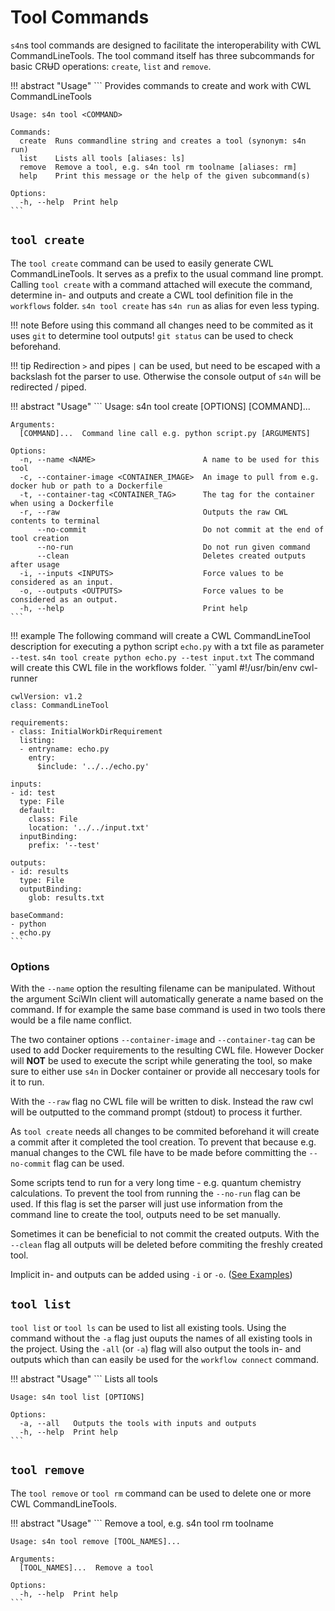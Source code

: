 # Tool Commands
`s4n`s tool commands are designed to facilitate the interoperability with CWL CommandLineTools. The tool command itself has three subcommands for basic CR~~U~~D operations: `create`, `list` and `remove`.

!!! abstract "Usage"
    ```
    Provides commands to create and work with CWL CommandLineTools

    Usage: s4n tool <COMMAND>

    Commands:
      create  Runs commandline string and creates a tool (synonym: s4n run)
      list    Lists all tools [aliases: ls]
      remove  Remove a tool, e.g. s4n tool rm toolname [aliases: rm]
      help    Print this message or the help of the given subcommand(s)

    Options:
      -h, --help  Print help
    ```

## `tool create`
The `tool create` command can be used to easily generate CWL CommandLineTools. It serves as a prefix to the usual command line prompt. Calling `tool create` with a command attached will execute the command, determine in- and outputs and create a CWL tool definition file in the `workflows` folder. `s4n tool create` has `s4n run` as alias for even less typing. 

!!! note
    Before using this command all changes need to be commited as it uses `git` to determine tool outputs!
    `git status` can be used to check beforehand.

!!! tip
    Redirection `>` and pipes `|` can be used, but need to be escaped with a backslash fot the parser to use. Otherwise the console output of `s4n` will be redirected / piped.

!!! abstract "Usage"
    ```
    Usage: s4n tool create [OPTIONS] [COMMAND]...

    Arguments:
      [COMMAND]...  Command line call e.g. python script.py [ARGUMENTS]

    Options:
      -n, --name <NAME>                        A name to be used for this tool
      -c, --container-image <CONTAINER_IMAGE>  An image to pull from e.g. docker hub or path to a Dockerfile
      -t, --container-tag <CONTAINER_TAG>      The tag for the container when using a Dockerfile
      -r, --raw                                Outputs the raw CWL contents to terminal
          --no-commit                          Do not commit at the end of tool creation
          --no-run                             Do not run given command
          --clean                              Deletes created outputs after usage
      -i, --inputs <INPUTS>                    Force values to be considered as an input.
      -o, --outputs <OUTPUTS>                  Force values to be considered as an output.
      -h, --help                               Print help
    ```

!!! example
    The following command will create a CWL CommandLineTool description for executing a python script `echo.py` with a txt file as parameter `--test`.
    ```
    s4n tool create python echo.py --test input.txt
    ```
    The command will create this CWL file in the workflows folder.
    ```yaml
    #!/usr/bin/env cwl-runner

    cwlVersion: v1.2
    class: CommandLineTool

    requirements:
    - class: InitialWorkDirRequirement
      listing:
      - entryname: echo.py
        entry:
          $include: '../../echo.py'

    inputs:
    - id: test
      type: File
      default:
        class: File
        location: '../../input.txt'
      inputBinding:
        prefix: '--test'

    outputs:
    - id: results
      type: File
      outputBinding:
        glob: results.txt

    baseCommand:
    - python
    - echo.py
    ```

### Options
With the `--name` option the resulting filename can be manipulated. Without the argument SciWIn client will automatically generate a name based on the command. If for example the same base command is used in two tools there would be a file name conflict.

The two container options `--container-image` and `--container-tag` can be used to add Docker requirements to the resulting CWL file. However Docker will **NOT** be used to execute the script while generating the tool, so make sure to either use `s4n` in Docker container or provide all neccesary tools for it to run.

With the `--raw` flag no CWL file will be written to disk. Instead the raw cwl will be outputted to the command prompt (stdout) to process it further.

As `tool create` needs all changes to be commited beforehand it will create a commit after it completed the tool creation. To prevent that because e.g. manual changes to the CWL file have to be made before committing the `--no-commit` flag can be used.

Some scripts tend to run for a very long time - e.g. quantum chemistry calculations. To prevent the tool from running the `--no-run` flag can be used. If this flag is set the parser will just use information from the command line to create the tool, outputs need to be set manually.

Sometimes it can be beneficial to not commit the created outputs. With the `--clean` flag all outputs will be deleted before commiting the freshly created tool. 

Implicit in- and outputs can be added using `-i` or `-o`. ([See Examples](../examples/tool-creation.md#implicit-inputs---hardcoded-files))

## `tool list`

`tool list` or `tool ls` can be used to list all existing tools. Using the command without the `-a` flag just ouputs the names of all existing tools in the project. Using the `-all` (or `-a`) flag will also output the tools in- and outputs which than can easily be used for the `workflow connect` command.

!!! abstract "Usage"
    ```
    Lists all tools

    Usage: s4n tool list [OPTIONS]

    Options:
      -a, --all   Outputs the tools with inputs and outputs
      -h, --help  Print help
    ```

## `tool remove`
The `tool remove` or `tool rm` command can be used to delete one or more CWL CommandLineTools. 

!!! abstract "Usage"
    ```
    Remove a tool, e.g. s4n tool rm toolname

    Usage: s4n tool remove [TOOL_NAMES]...

    Arguments:
      [TOOL_NAMES]...  Remove a tool

    Options:
      -h, --help  Print help
    ```
